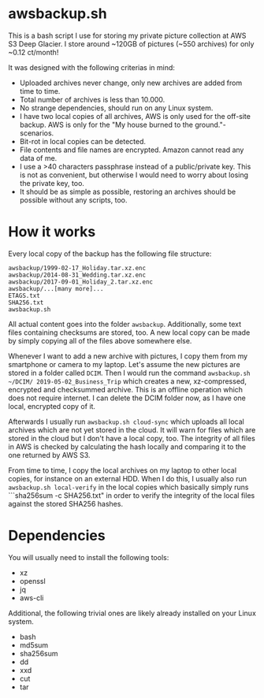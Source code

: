 # awsbackup.sh

This is a bash script I use for storing my private picture collection at AWS S3 Deep Glacier.
I store around ~120GB of pictures (~550 archives) for only ~0.12 ct/month!

It was designed with the following criterias in mind:
* Uploaded archives never change, only new archives are added from time to time.
* Total number of archives is less than 10.000.
* No strange dependencies, should run on any Linux system.
* I have two local copies of all archives, AWS is only used for the off-site backup. AWS is only for the "My house burned to the ground."-scenarios.
* Bit-rot in local copies can be detected.
* File contents and file names are encrypted. Amazon cannot read any data of me.
* I use a >40 characters passphrase instead of a public/private key. This is not as convenient, but otherwise I would need to worry about losing the private key, too.
* It should be as simple as possible, restoring an archives should be possible without any scripts, too.

# How it works

Every local copy of the backup has the following file structure:
```
awsbackup/1999-02-17_Holiday.tar.xz.enc
awsbackup/2014-08-31_Wedding.tar.xz.enc
awsbackup/2017-09-01_Holiday_2.tar.xz.enc
awsbackup/...[many more]...
ETAGS.txt
SHA256.txt
awsbackup.sh
````
All actual content goes into the folder ```awsbackup```.
Additionally, some text files containing checksums are stored, too.
A new local copy can be made by simply copying all of the files above somewhere else.

Whenever I want to add a new archive with pictures, I copy them from my smartphone or camera to my laptop.
Let's assume the new pictures are stored in a folder called ```DCIM```.
Then I would run the command ```awsbackup.sh ~/DCIM/ 2019-05-02_Business_Trip``` which creates a new, xz-compressed, encrypted and checksummed archive. 
This is an offline operation which does not require internet.
I can delete the DCIM folder now, as I have one local, encrypted copy of it.

Afterwards I usually run ```awsbackup.sh cloud-sync``` which uploads all local archives which are not yet stored in the cloud.
It will warn for files which are stored in the cloud but I don't have a local copy, too.
The integrity of all files in AWS is checked by calculating the hash locally and comparing it to the one returned by AWS S3.

From time to time, I copy the local archives on my laptop to other local copies, for instance on an external HDD.
When I do this, I usually also run ```awsbackup.sh local-verify``` in the local copies which basically simply runs ```sha256sum -c SHA256.txt" in order to verify the integrity of the local files against the stored SHA256 hashes.

# Dependencies

You will usually need to install the following tools:

* xz
* openssl
* jq 
* aws-cli

Additional, the following trivial ones are likely already installed on your Linux system.

* bash
* md5sum
* sha256sum
* dd
* xxd
* cut
* tar

